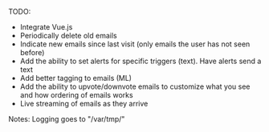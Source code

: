 TODO:
- Integrate Vue.js
- Periodically delete old emails
- Indicate new emails since last visit (only emails the user has not seen before)
- Add the ability to set alerts for specific triggers (text). Have alerts send a text
- Add better tagging to emails (ML)
- Add the ability to upvote/downvote emails to customize what you see and how ordering of emails works
- Live streaming of emails as they arrive

Notes:
Logging goes to "/var/tmp/<logfile>"
